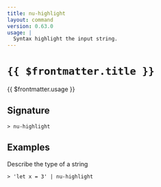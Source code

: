 ```yaml
---
title: nu-highlight
layout: command
version: 0.63.0
usage: |
  Syntax highlight the input string.
---
```


# `{{ $frontmatter.title }}`

<div style='white-space: pre-wrap;'>{{ $frontmatter.usage }}</div>

## Signature

```> nu-highlight ```

## Examples

Describe the type of a string
```shell
> 'let x = 3' | nu-highlight
```
